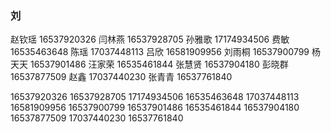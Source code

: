 ### 刘

赵钦瑶 16537920326
闫林燕 16537928705
孙雅歌 17174934506
费敏 16535463648
陈瑶 17037448113
吕欣 16581909956
刘雨桐 16537900799
杨天天 16537901486
汪家荣 16535461844
张慧贤 16537904180
彭晓群 16537877509
赵鑫 17037440230
张青青 16537761840

16537920326
16537928705
17174934506
16535463648
17037448113
16581909956
16537900799
16537901486
16535461844
16537904180
16537877509
17037440230
16537761840
